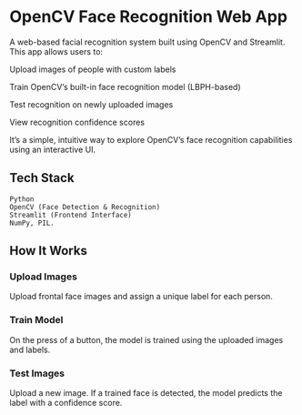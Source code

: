 # OpenCV Face Recognition Web App

A web-based facial recognition system built using OpenCV and Streamlit. This app allows users to:

Upload images of people with custom labels

Train OpenCV’s built-in face recognition model (LBPH-based)

Test recognition on newly uploaded images

View recognition confidence scores

It’s a simple, intuitive way to explore OpenCV’s face recognition capabilities using an interactive UI.

## Tech Stack

    Python
    OpenCV (Face Detection & Recognition)
    Streamlit (Frontend Interface)
    NumPy, PIL.

## How It Works

### Upload Images

Upload frontal face images and assign a unique label for each person.

### Train Model

On the press of a button, the model is trained using the uploaded images and labels.

### Test Images

Upload a new image. If a trained face is detected, the model predicts the label with a confidence score.
